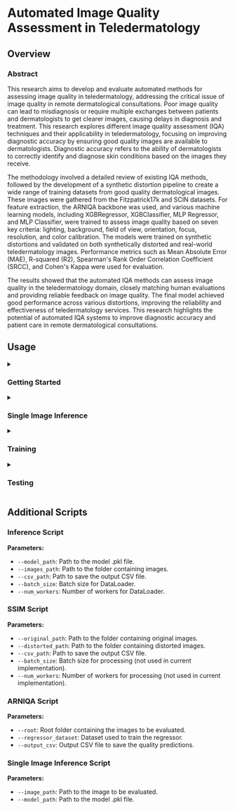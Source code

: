 # Automated Image Quality Assessment in Teledermatology

## Overview

### Abstract

This research aims to develop and evaluate automated methods for assessing image quality in teledermatology, addressing the critical issue of image quality in remote dermatological consultations. Poor image quality can lead to misdiagnosis or require multiple exchanges between patients and dermatologists to get clearer images, causing delays in diagnosis and treatment. This research explores different image quality assessment (IQA) techniques and their applicability in teledermatology, focusing on improving diagnostic accuracy by ensuring good quality images are available to dermatologists. Diagnostic accuracy refers to the ability of dermatologists to correctly identify and diagnose skin conditions based on the images they receive.

The methodology involved a detailed review of existing IQA methods, followed by the development of a synthetic distortion pipeline to create a wide range of training datasets from good quality dermatological images. These images were gathered from the Fitzpatrick17k and SCIN datasets. For feature extraction, the ARNIQA backbone was used, and various machine learning models, including XGBRegressor, XGBClassifier, MLP Regressor, and MLP Classifier, were trained to assess image quality based on seven key criteria: lighting, background, field of view, orientation, focus, resolution, and color calibration. The models were trained on synthetic distortions and validated on both synthetically distorted and real-world teledermatology images. Performance metrics such as Mean Absolute Error (MAE), R-squared (R2), Spearman's Rank Order Correlation Coefficient (SRCC), and Cohen's Kappa were used for evaluation.

The results showed that the automated IQA methods can assess image quality in the teledermatology domain, closely matching human evaluations and providing reliable feedback on image quality. The final model achieved good performance across various distortions, improving the reliability and effectiveness of teledermatology services. This research highlights the potential of automated IQA systems to improve diagnostic accuracy and patient care in remote dermatological consultations.

## Usage

<details>
<summary><h3>Getting Started</h3></summary>

#### Installation

I recommend using the [**Anaconda**](https://www.anaconda.com/) package manager to avoid dependency/reproducibility problems. For Linux systems, you can find a conda installation guide [here](https://docs.conda.io/projects/conda/en/latest/user-guide/install/linux.html).

1. Clone the repository

```sh
git clone https://github.com/Schoggi-Mimi/bachelor-thesis
```

2. Install Python dependencies

```sh
conda create -n ARNIQA -y python=3.10
conda activate ARNIQA
cd ARNIQA
chmod +x requirements.sh
./requirements.sh
```

#### Data Preparation

For the filtered good quality images, contact me and place them under the `data` directory.

For the original images, they can be downloaded from here:
1. [**SCIN**](https://github.com/google-research-datasets/scin)
2. [**Fitzpatrick17k**](https://github.com/mattgroh/fitzpatrick17k)

At the end, the directory structure should look like this:

```
├── data
|    ├── COMB
|    |   ├── embeddings
|    ├── F17K
|    |   ├── embeddings
|    ├── SCIN
|    |    ├── embeddings
|    ├── test_70
|    |    ├── distorted
|    |    ├── embeddings
|    ├── test_200
|    |    ├── embeddings
|    |    ├── scores.json
|    ├── ood
```

</details>

<details>
<summary><h3>Single Image Inference</h3></summary>
To get the quality score of a single image, run the following command:

```sh
python single_image_inference.py --config_path config.yaml
```

Parameters:
- `--image_path`: Path to the image to be evaluated.
- `--model_path`: Path to the model.

</details>

<details>
<summary><h3>Training</h3></summary>

To train the model, run the following command:

```sh
python train.py --config_path config.yaml
```

### Config File Explanation

Parameters:
- `--root`: Path to the dataset folder.
- `--num_distortions`: Number of distortions to use.
- `--batch_size`: Batch size for DataLoader.
- `--num_workers`: Number of workers for DataLoader.
- `--model_type`: Model type to use ('xgb_reg', 'xgb_cls', 'mlp_reg', 'mlp_cls').
- `--sweep`: Set to true for hyperparameter sweep.
- `--sweep_count`: Number of sweeps to perform.
- `--logging`: Configuration for logging, including the use of wandb.

**Note:** For logging, make sure to set `project` and `entity` under `wandb` in the config file.

</details>

<details>
<summary><h3>Testing</h3></summary>
To manually test a model, run the following command:

```sh
python test.py --config_path config.yaml
```

### Config File Explanation

Parameters:
- `--root`: Path to the dataset folder.
- `--batch_size`: Batch size for DataLoader.
- `--num_workers`: Number of workers for DataLoader.
- `--model_path`: Path to the model .pkl file.
- `--data_type`: 's' for synthetic, 'a' for authentic.

**Note:** If `data_type == 'a'`, the script will test the authentic test set (change also `root` to `test_200`). If `data_type == 's'`, the script will test the synthetic dataset (change `root` to `test_70`).

</details>

## Additional Scripts

### Inference Script

**Parameters:**
- `--model_path`: Path to the model .pkl file.
- `--images_path`: Path to the folder containing images.
- `--csv_path`: Path to save the output CSV file.
- `--batch_size`: Batch size for DataLoader.
- `--num_workers`: Number of workers for DataLoader.

### SSIM Script

**Parameters:**
- `--original_path`: Path to the folder containing original images.
- `--distorted_path`: Path to the folder containing distorted images.
- `--csv_path`: Path to save the output CSV file.
- `--batch_size`: Batch size for processing (not used in current implementation).
- `--num_workers`: Number of workers for processing (not used in current implementation).

### ARNIQA Script

**Parameters:**
- `--root`: Root folder containing the images to be evaluated.
- `--regressor_dataset`: Dataset used to train the regressor.
- `--output_csv`: Output CSV file to save the quality predictions.

### Single Image Inference Script

**Parameters:**
- `--image_path`: Path to the image to be evaluated.
- `--model_path`: Path to the model .pkl file.
```